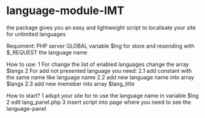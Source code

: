 # language-module-IMT
the package gives you an easy and lightweight script to localisate your site for unlimited languages

Requiment:
PHP server
GLOBAL variable $lng for store and resending with $_REQUEST the language name

How to use:
1 For change the list of enabled languages change the array $langs
2 For add not presented language you need:
2.1 add constant with the same name like language name
2.2 add new language name into array $langs
2.3 add new memeber into array $lang_title

How to start?
1 adupt your site  for to use the language name in variable $lng
2 edit lang_panel.php 
3 insert script into page where you need to see the language-panel
